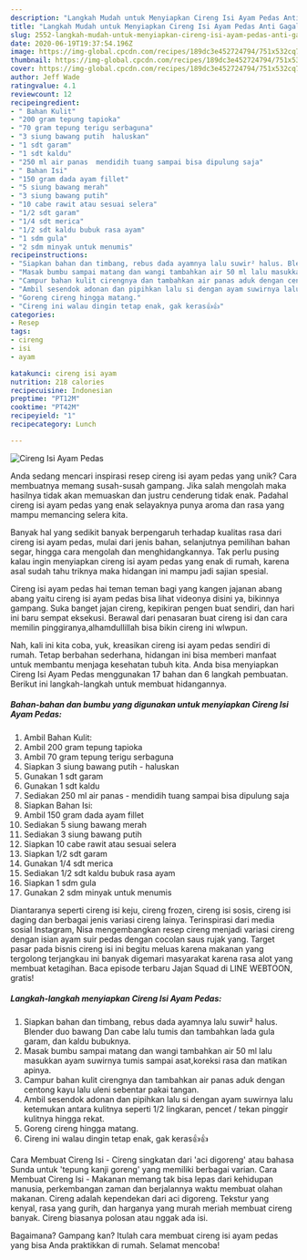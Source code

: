 ```yaml
---
description: "Langkah Mudah untuk Menyiapkan Cireng Isi Ayam Pedas Anti Gagal"
title: "Langkah Mudah untuk Menyiapkan Cireng Isi Ayam Pedas Anti Gagal"
slug: 2552-langkah-mudah-untuk-menyiapkan-cireng-isi-ayam-pedas-anti-gagal
date: 2020-06-19T19:37:54.196Z
image: https://img-global.cpcdn.com/recipes/189dc3e452724794/751x532cq70/cireng-isi-ayam-pedas-foto-resep-utama.jpg
thumbnail: https://img-global.cpcdn.com/recipes/189dc3e452724794/751x532cq70/cireng-isi-ayam-pedas-foto-resep-utama.jpg
cover: https://img-global.cpcdn.com/recipes/189dc3e452724794/751x532cq70/cireng-isi-ayam-pedas-foto-resep-utama.jpg
author: Jeff Wade
ratingvalue: 4.1
reviewcount: 12
recipeingredient:
- " Bahan Kulit"
- "200 gram tepung tapioka"
- "70 gram tepung terigu serbaguna"
- "3 siung bawang putih  haluskan"
- "1 sdt garam"
- "1 sdt kaldu"
- "250 ml air panas  mendidih tuang sampai bisa dipulung saja"
- " Bahan Isi"
- "150 gram dada ayam fillet"
- "5 siung bawang merah"
- "3 siung bawang putih"
- "10 cabe rawit atau sesuai selera"
- "1/2 sdt garam"
- "1/4 sdt merica"
- "1/2 sdt kaldu bubuk rasa ayam"
- "1 sdm gula"
- "2 sdm minyak untuk menumis"
recipeinstructions:
- "Siapkan bahan dan timbang, rebus dada ayamnya lalu suwir² halus. Blender duo bawang Dan cabe lalu tumis dan tambahkan lada gula garam, dan kaldu bubuknya."
- "Masak bumbu sampai matang dan wangi tambahkan air 50 ml lalu masukkan ayam suwirnya tumis sampai asat,koreksi rasa dan matikan apinya."
- "Campur bahan kulit cirengnya dan tambahkan air panas aduk dengan centong kayu lalu uleni sebentar pakai tangan."
- "Ambil sesendok adonan dan pipihkan lalu si dengan ayam suwirnya lalu ketemukan antara kulitnya seperti 1/2 lingkaran, pencet / tekan pinggir kulitnya hingga rekat."
- "Goreng cireng hingga matang."
- "Cireng ini walau dingin tetap enak, gak keras👍👍"
categories:
- Resep
tags:
- cireng
- isi
- ayam

katakunci: cireng isi ayam 
nutrition: 218 calories
recipecuisine: Indonesian
preptime: "PT12M"
cooktime: "PT42M"
recipeyield: "1"
recipecategory: Lunch

---
```



![Cireng Isi Ayam Pedas](https://img-global.cpcdn.com/recipes/189dc3e452724794/751x532cq70/cireng-isi-ayam-pedas-foto-resep-utama.jpg)

Anda sedang mencari inspirasi resep cireng isi ayam pedas yang unik? Cara membuatnya memang susah-susah gampang. Jika salah mengolah maka hasilnya tidak akan memuaskan dan justru cenderung tidak enak. Padahal cireng isi ayam pedas yang enak selayaknya punya aroma dan rasa yang mampu memancing selera kita.

Banyak hal yang sedikit banyak berpengaruh terhadap kualitas rasa dari cireng isi ayam pedas, mulai dari jenis bahan, selanjutnya pemilihan bahan segar, hingga cara mengolah dan menghidangkannya. Tak perlu pusing kalau ingin menyiapkan cireng isi ayam pedas yang enak di rumah, karena asal sudah tahu triknya maka hidangan ini mampu jadi sajian spesial.

Cireng isi ayam pedas hai teman teman bagi yang kangen jajanan abang abang yaitu cireng isi ayam pedas bisa lihat videonya disini ya, bikinnya gampang. Suka banget jajan cireng, kepikiran pengen buat sendiri, dan hari ini baru sempat eksekusi. Berawal dari penasaran buat cireng isi dan cara memilin pinggiranya,alhamdullillah bisa bikin cireng ini wlwpun.


Nah, kali ini kita coba, yuk, kreasikan cireng isi ayam pedas sendiri di rumah. Tetap berbahan sederhana, hidangan ini bisa memberi manfaat untuk membantu menjaga kesehatan tubuh kita. Anda bisa menyiapkan Cireng Isi Ayam Pedas menggunakan 17 bahan dan 6 langkah pembuatan. Berikut ini langkah-langkah untuk membuat hidangannya.

<!--inarticleads1-->

##### Bahan-bahan dan bumbu yang digunakan untuk menyiapkan Cireng Isi Ayam Pedas:

1. Ambil  Bahan Kulit:
1. Ambil 200 gram tepung tapioka
1. Ambil 70 gram tepung terigu serbaguna
1. Siapkan 3 siung bawang putih - haluskan
1. Gunakan 1 sdt garam
1. Gunakan 1 sdt kaldu
1. Sediakan 250 ml air panas - mendidih tuang sampai bisa dipulung saja
1. Siapkan  Bahan Isi:
1. Ambil 150 gram dada ayam fillet
1. Sediakan 5 siung bawang merah
1. Sediakan 3 siung bawang putih
1. Siapkan 10 cabe rawit atau sesuai selera
1. Siapkan 1/2 sdt garam
1. Gunakan 1/4 sdt merica
1. Sediakan 1/2 sdt kaldu bubuk rasa ayam
1. Siapkan 1 sdm gula
1. Gunakan 2 sdm minyak untuk menumis


Diantaranya seperti cireng isi keju, cireng frozen, cireng isi sosis, cireng isi daging dan berbagai jenis variasi cireng lainya. Terinspirasi dari media sosial Instagram, Nisa mengembangkan resep cireng menjadi variasi cireng dengan isian ayam suir pedas dengan cocolan saus rujak yang. Target pasar pada bisnis cireng isi ini begitu meluas karena makanan yang tergolong terjangkau ini banyak digemari masyarakat karena rasa alot yang membuat ketagihan. Baca episode terbaru Jajan Squad di LINE WEBTOON, gratis! 

<!--inarticleads2-->

##### Langkah-langkah menyiapkan Cireng Isi Ayam Pedas:

1. Siapkan bahan dan timbang, rebus dada ayamnya lalu suwir² halus. Blender duo bawang Dan cabe lalu tumis dan tambahkan lada gula garam, dan kaldu bubuknya.
1. Masak bumbu sampai matang dan wangi tambahkan air 50 ml lalu masukkan ayam suwirnya tumis sampai asat,koreksi rasa dan matikan apinya.
1. Campur bahan kulit cirengnya dan tambahkan air panas aduk dengan centong kayu lalu uleni sebentar pakai tangan.
1. Ambil sesendok adonan dan pipihkan lalu si dengan ayam suwirnya lalu ketemukan antara kulitnya seperti 1/2 lingkaran, pencet / tekan pinggir kulitnya hingga rekat.
1. Goreng cireng hingga matang.
1. Cireng ini walau dingin tetap enak, gak keras👍👍


Cara Membuat Cireng Isi - Cireng singkatan dari &#39;aci digoreng&#39; atau bahasa Sunda untuk &#39;tepung kanji goreng&#39; yang memiliki berbagai varian. Cara Membuat Cireng Isi - Makanan memang tak bisa lepas dari kehidupan manusia, perkembangan zaman dan berjalannya waktu membuat olahan makanan. Cireng adalah kependekan dari aci digoreng. Tekstur yang kenyal, rasa yang gurih, dan harganya yang murah meriah membuat cireng banyak. Cireng biasanya polosan atau nggak ada isi. 

Bagaimana? Gampang kan? Itulah cara membuat cireng isi ayam pedas yang bisa Anda praktikkan di rumah. Selamat mencoba!
